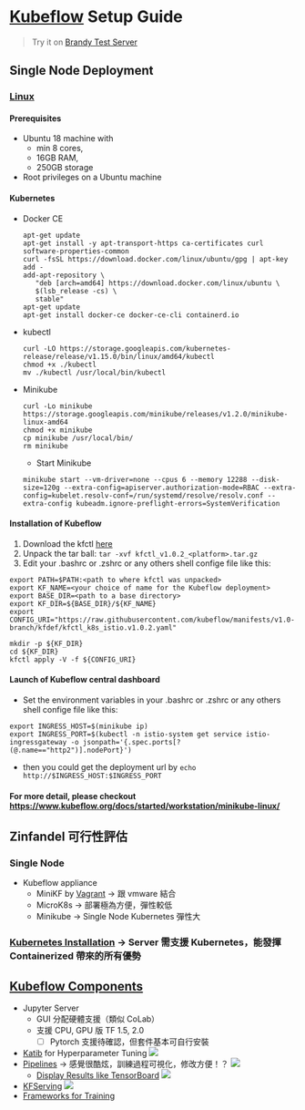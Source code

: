 # [Kubeflow](https://www.kubeflow.org/) Setup Guide
> Try it on [Brandy Test Server](http://140.112.12.213:31380/)

## Single Node Deployment
### [Linux](https://www.kubeflow.org/docs/started/workstation/getting-started-linux/)
#### Prerequisites
* Ubuntu 18 machine with 
  * min 8 cores, 
  * 16GB RAM, 
  * 250GB storage
* Root privileges on a Ubuntu machine
#### Kubernetes
* Docker CE
  ```
  apt-get update
  apt-get install -y apt-transport-https ca-certificates curl software-properties-common
  curl -fsSL https://download.docker.com/linux/ubuntu/gpg | apt-key add -
  add-apt-repository \
     "deb [arch=amd64] https://download.docker.com/linux/ubuntu \
     $(lsb_release -cs) \
     stable"
  apt-get update
  apt-get install docker-ce docker-ce-cli containerd.io
  ```
* kubectl
  ```
  curl -LO https://storage.googleapis.com/kubernetes-release/release/v1.15.0/bin/linux/amd64/kubectl
  chmod +x ./kubectl
  mv ./kubectl /usr/local/bin/kubectl
  ```
* Minikube
  ```
  curl -Lo minikube https://storage.googleapis.com/minikube/releases/v1.2.0/minikube-linux-amd64
  chmod +x minikube
  cp minikube /usr/local/bin/
  rm minikube
  ```
  * Start Minikube
   ```
   minikube start --vm-driver=none --cpus 6 --memory 12288 --disk-size=120g --extra-config=apiserver.authorization-mode=RBAC --extra-config=kubelet.resolv-conf=/run/systemd/resolve/resolv.conf --extra-config kubeadm.ignore-preflight-errors=SystemVerification
   ```
#### Installation of Kubeflow
1. Download the kfctl [here](https://github.com/kubeflow/kfctl/releases)
2. Unpack the tar ball: ```tar -xvf kfctl_v1.0.2_<platform>.tar.gz```
3. Edit your .bashrc or .zshrc or any others shell confige file like this:
 ```
 export PATH=$PATH:<path to where kfctl was unpacked>
 export KF_NAME=<your choice of name for the Kubeflow deployment>
 export BASE_DIR=<path to a base directory>
 export KF_DIR=${BASE_DIR}/${KF_NAME}
 export CONFIG_URI="https://raw.githubusercontent.com/kubeflow/manifests/v1.0-branch/kfdef/kfctl_k8s_istio.v1.0.2.yaml"
 ```
 ```
 mkdir -p ${KF_DIR}
 cd ${KF_DIR}
 kfctl apply -V -f ${CONFIG_URI}
 ```
 #### Launch of Kubeflow central dashboard
 * Set the environment variables in your .bashrc or .zshrc or any others shell confige file like this:
  ```
  export INGRESS_HOST=$(minikube ip)
  export INGRESS_PORT=$(kubectl -n istio-system get service istio-ingressgateway -o jsonpath='{.spec.ports[?(@.name=="http2")].nodePort}')
  ```
 * then you could get the deployment url by ```echo http://$INGRESS_HOST:$INGRESS_PORT```
 
 #### For more detail, please checkout https://www.kubeflow.org/docs/started/workstation/minikube-linux/
 
 ## Zinfandel 可行性評估
 ### Single Node
 * Kubeflow appliance
   * MiniKF by [Vagrant](https://www.vagrantup.com/downloads.html) -> 跟 vmware 結合
   * MicroK8s -> 部署極為方便，彈性較低
   * Minikube -> Single Node Kubernetes 彈性大
 ### [Kubernetes Installation](https://www.kubeflow.org/docs/started/k8s/) -> Server 需支援 Kubernetes，能發揮 Containerized 帶來的所有優勢
 
 ## [Kubeflow Components](https://www.kubeflow.org/docs/components/)
 * Jupyter Server
   * GUI 分配硬體支援（類似 CoLab）
   * 支援 CPU, GPU 版 TF 1.5, 2.0
     - [ ] Pytorch 支援待確認，但套件基本可自行安裝
 * [Katib](https://www.kubeflow.org/docs/components/hyperparameter-tuning/) for Hyperparameter Tuning
   ![](https://www.kubeflow.org/docs/images/katib-random-example-graph.png)
 * [Pipelines](https://www.kubeflow.org/docs/pipelines/) -> 感覺很酷炫，訓練過程可視化，修改方便！？
   ![](https://www.kubeflow.org/docs/images/pipelines-xgboost-graph.png)
   * [Display Results like TensorBoard](https://www.kubeflow.org/docs/pipelines/sdk/output-viewer/)
     ![](https://www.kubeflow.org/docs/images/taxi-tip-roc-step-output.png)
 * [KFServing](https://www.kubeflow.org/docs/components/serving/kfserving/)
   ![](https://www.kubeflow.org/docs/components/serving/kfserving.png)
 * [Frameworks for Training](https://www.kubeflow.org/docs/components/training/)
 

